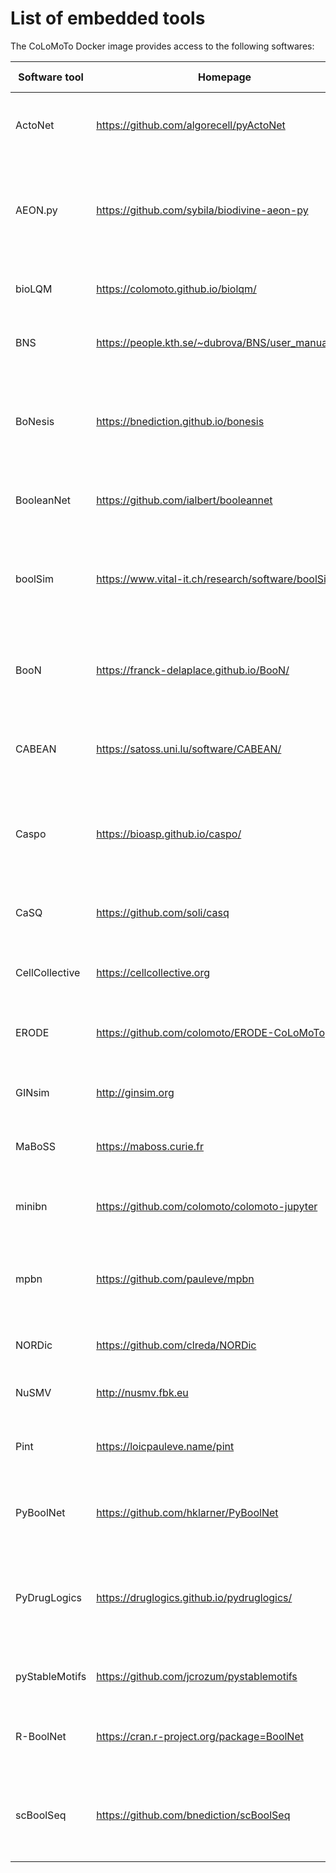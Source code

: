 # List of embedded tools

The CoLoMoTo Docker image provides access to the following softwares:

| Software tool | Homepage | Description | Jupyter interface |
| --- | --- | --- | --- |
| ActoNet | https://github.com/algorecell/pyActoNet | Abduction-based control of fixed points of Boolean networks | Python module [`actonet`](https://pyactonet.readthedocs.io/) |
| AEON\.py | https://github.com/sybila/biodivine-aeon-py | Symbolic analysis (attractors, reachability) of (partially specified) Boolean networks | Python module [`biodivine_aeon`](https://biodivine.fi.muni.cz/docs/aeon-py/latest/) |
| bioLQM | https://colomoto.github.io/biolqm/ | Logical Qualitative Modelling toolkit | Python module [`biolqm`](https://github.com/GINsim/GINsim-python) |
| BNS | https://people.kth.se/~dubrova/BNS/user_manual.html | Identification of synchronous attractors | Python module [`bns`](https://github.com/colomoto/bns-python) | |
| BoNesis | https://bnediction.github.io/bonesis | Synthesis of Boolean Networks from architecture and dynamical properties | Python module `bonesis` |
| BooleanNet | https://github.com/ialbert/booleannet | Simulation of Boolean regulatory networks | Python module [`boolean2`](https://github.com/ialbert/booleannet) |
| boolSim | https://www.vital-it.ch/research/software/boolSim | Attractors and reachable sets in synchronous and asynchronous Boolean networks | Python module [`boolsim`](https://github.com/colomoto/boolSim-python) |
| BooN | https://franck-delaplace.github.io/BooN/ | Boolean Network Analysis: dynamics, stable states, control | Python module [`boon`](https://franck-delaplace.github.io/BooN/) |
| CABEAN | https://satoss.uni.lu/software/CABEAN/ | A Software Tool for the Control of Asynchronous Boolean Networks | Python module [`cabean`](https://github.com/algorecell/cabean-python) |
| Caspo | https://bioasp.github.io/caspo/ | Reasoning on the response of logical signaling networks with Answer Set Programming | Python module [`caspo_control`](https://github.com/algorecell/caspo-control) |
| CaSQ | https://github.com/soli/casq | Convert static interaction maps into executable models | Python module [`casq`](https://github.com/soli/casq) | |
| CellCollective | https://cellcollective.org | Model repository and knowledge base | Python module [`cellcollective`](https://github.com/colomoto/colomoto-jupyter) |
| ERODE | https://github.com/colomoto/ERODE-CoLoMoTo | Backward Boolean Equivalence of Boolean networks | Python module [`erode`](https://github.com/colomoto/ERODE-CoLoMoTo) |
| GINsim | http://ginsim.org | Boolean and multi-valued network modelling | Python module [`ginsim`](https://github.com/GINsim/GINsim-python) |
| MaBoSS | https://maboss.curie.fr | Markovian Boolean Stochastic Simulator | Python module [`maboss`](https://github.com/colomoto/pyMaBoSS) |
| minibn | https://github.com/colomoto/colomoto-jupyter | Simple Boolean network manipulation API | Python module [`colomoto.minibn`](https://colomoto-jupyter.readthedocs.io/en/latest/minibn.html) |
| mpbn | https://github.com/pauleve/mpbn | Analysis and simulation of Most Permissive Boolean Networks | Python module [`mpbn`](https://mpbn.readthedocs.io) |
| NORDic | https://github.com/clreda/NORDic | Network Oriented Repurposing of Drugs | Python module [`NORDic`](https://github.com/clreda/NORDic) |
| NuSMV | http://nusmv.fbk.eu | Symbolic model-checker | Python module [`nusmv`](https://github.com/colomoto/colomoto-jupyter) |
| Pint | https://loicpauleve.name/pint | Static analyzer for dynamics of Automata Networks | Python module [`pypint`](https://github.com/pauleve/pypint) |
| PyBoolNet | https://github.com/hklarner/PyBoolNet | Generation, modification and analysis of Boolean networks | Python module [`PyBoolNet`](https://github.com/hklarner/PyBoolNet) |
| PyDrugLogics | https://druglogics.github.io/pydruglogics/ | Construct, optimize Boolean Models and perform in-silico perturbations of the models | Python module [`pydruglogics`](https://druglogics.github.io/pydruglogics/api.html) |
| pyStableMotifs | https://github.com/jcrozum/pystablemotifs | Target-control of Boolean networks | Python module [`pystablemotifs`](https://github.com/jcrozum/pystablemotifs) |
| R-BoolNet | https://cran.r-project.org/package=BoolNet | Analysis and reconstruction of Boolean networks dynamics | RPY2 python interface |
| scBoolSeq | https://github.com/bnediction/scBoolSeq | scRNA-Seq data binarisation and synthetic generation from Boolean dynamics | Python module [`scboolseq`](https://github.com/bnediction/scBoolSeq) |
